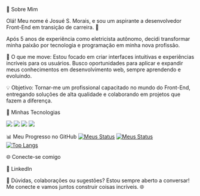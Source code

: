 👋 Sobre Mim

Olá! Meu nome é Josué S. Morais, e sou um aspirante a desenvolvedor Front-End em transição de carreira. 🎯

Após 5 anos de experiência como eletricista autônomo, decidi transformar minha paixão por tecnologia e programação em minha nova profissão.

🌟 O que me move:
Estou focado em criar interfaces intuitivas e experiências incríveis para os usuários. Busco oportunidades para aplicar e expandir meus conhecimentos em desenvolvimento web, sempre aprendendo e evoluindo.

💡 Objetivo:
Tornar-me um profissional capacitado no mundo do Front-End, entregando soluções de alta qualidade e colaborando em projetos que fazem a diferença.

🚀 Minhas Tecnologias

<img src="https://img.shields.io/badge/HTML-239120?style=for-the-badge&logo=html5&logoColor=white">  <img src="https://img.shields.io/badge/CSS-239120?&style=for-the-badge&logo=css3&logoColor=white">  <img src="https://img.shields.io/badge/JavaScript-F7DF1E?style=for-the-badge&logo=javascript&logoColor=black">  <img src="https://img.shields.io/badge/Node.js-43853D?style=for-the-badge&logo=node.js&logoColor=white">  


📊 Meu Progresso no GitHub
[![Meus Status](https://github-readme-stats.vercel.app/api?username=dev-josue-morais&show_icons=true&theme=dark#gh-dark-mode-only)](https://github.com/anuraghazra/github-readme-stats#gh-dark-mode-only)
[![Meus Status](https://github-readme-stats.vercel.app/api?username=dev-josue-morais&show_icons=true&theme=default#gh-light-mode-only)](https://github.com/anuraghazra/github-readme-stats#gh-light-mode-only)<br>
[![Top Langs](https://github-readme-stats.vercel.app/api/top-langs/?username=dev-josue-morais)](https://github.com/anuraghazra/github-readme-stats)

🌐 Conecte-se comigo

📎 LinkedIn

💬 Dúvidas, colaborações ou sugestões? Estou sempre aberto a conversar! Me conecte e vamos juntos construir coisas incríveis. 🌐
